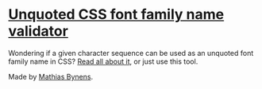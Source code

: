 # [Unquoted CSS font family name validator](https://mothereff.in/font-family)

Wondering if a given character sequence can be used as an unquoted font family name in CSS? [Read all about it](https://mathiasbynens.be/notes/font-family), or just use this tool.

Made by [Mathias Bynens](https://mathiasbynens.be/).
